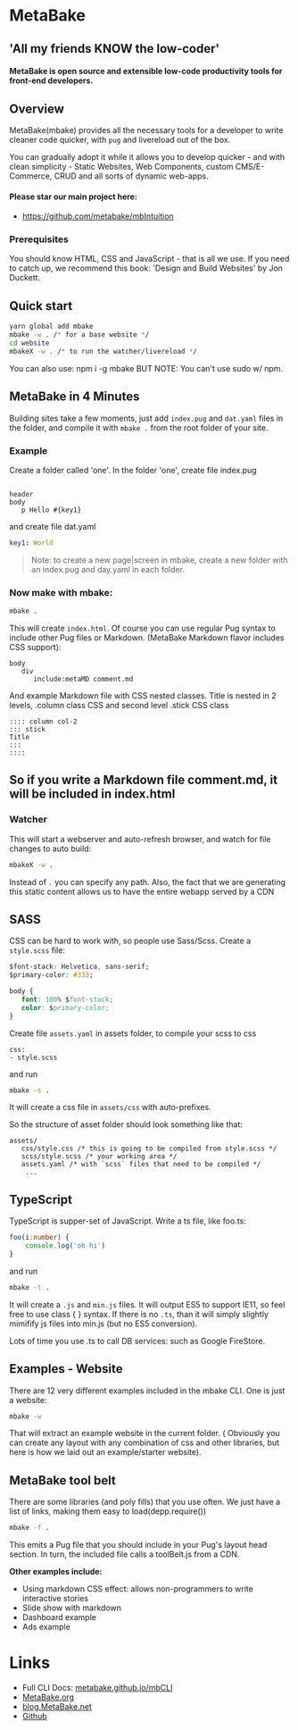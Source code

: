 
# MetaBake

## 'All my friends KNOW the low-coder'

#### MetaBake is open source and extensible low-code productivity tools for front-end developers.

## Overview

MetaBake(mbake) provides all the necessary tools for a developer to write cleaner code quicker, with `pug` and livereload out of the box.

You can gradually adopt it while it allows you to develop quicker - and with clean simplicity - Static Websites, Web Components, custom CMS/E-Commerce, CRUD and all sorts of dynamic web-apps.

#### Please star our main project here:
- https://github.com/metabake/mbIntuition


### Prerequisites

You should know HTML, CSS and JavaScript - that is all we use. If you need to catch up, we recommend this book: 'Design and Build Websites' by Jon Duckett.


## Quick start
```sh
yarn global add mbake
mbake -w . /* for a base website */
cd website
mbakeX -w . /* to run the watcher/livereload */
```

You can also use: npm i -g mbake
BUT NOTE: You can't use sudo w/ npm.


## MetaBake in 4 Minutes

Building sites take a few moments, just add `index.pug` and `dat.yaml` files in the folder, and compile it with `mbake .` from the root folder of your site.


### Example
Create a folder called 'one'.
In the folder 'one', create file index.pug

```pug

header
body
   p Hello #{key1}

```

and create file dat.yaml
```yaml
key1: World
```
> Note: to create a new page|screen in mbake, create a new folder with an index.pug and day.yaml in each folder.


### Now make with mbake:

```sh
mbake .
```

This will create `index.html`. Of course you can use regular Pug syntax to include other Pug files or Markdown. (MetaBake Markdown flavor includes CSS support):
```pug
body
   div
      include:metaMD comment.md
```

And example Markdown file with CSS nested classes. Title is nested in 2 levels, .column class CSS and second level .stick CSS class
```
:::: column col-2
::: stick
Title 
:::
::::

```


So if you write a Markdown file comment.md, it will be included in index.html
---


### Watcher

This will start a webserver and auto-refresh browser, and watch for file changes to auto build:
```sh
mbakeX -w .
```

Instead of `.` you can specify any path.
Also, the fact that we are generating this static content allows us to have the entire webapp served by a CDN


## SASS
CSS can be hard to work with, so people use Sass/Scss. Create a `style.scss` file:
```css
$font-stack: Helvetica, sans-serif;
$primary-color: #333;

body {
   font: 100% $font-stack;
   color: $primary-color;
}
```
Create file `assets.yaml` in assets folder, to compile your scss to css

```
css:
- style.scss
```

and run
```sh
mbake -s .
```

It will create a css file in `assets/css` with auto-prefixes.

So the structure of asset folder should look something like that:
```folder
assets/
   css/style.css /* this is going to be compiled from style.scss */
   scss/style.scss /* your working area */
   assets.yaml /* with `scss` files that need to be compiled */
	...
```

## TypeScript

TypeScript is supper-set of JavaScript. Write a ts file, like foo.ts:
```ts
foo(i:number) {
	console.log('oh hi')
}
```

and run
```sh
mbake -t .
```

It will create a `.js` and `min.js` files. It will output ES5 to support IE11, so feel free to use class { } syntax.
If there is no `.ts`, than it will simply slightly mimifify js files into min.js (but no ES5 conversion).

Lots of time you use .ts to call DB services: such as Google FireStore.

## Examples - Website

There are 12 very different examples included in the mbake CLI. One is just a website:
```sh
mbake -w
```

That will extract an example website in the current folder. ( Obviously you can create any layout with any combination of css and other libraries, but here is how we laid out an example/starter website).


## MetaBake tool belt

There are some libraries (and poly fills) that you use often. We just have a list of links, making them easy to load(depp.require())

```sh
mbake -f .
```

This emits a Pug file that you should include in your Pug's layout head section.
In turn, the included file calls a toolBelt.js from a CDN.

**Other examples include:**

- Using markdown CSS effect: allows non-programmers to write interactive stories
- Slide show with markdown
- Dashboard example
- Ads example


# Links

- Full CLI Docs: [metabake.github.io/mbCLI](http://metabake.github.io/mbCLI)
- [MetaBake.org](https://www.MetaBake.org)
- [blog.MetaBake.net](http://blog.MetaBake.net)
- [Github](http://git.MetaBake.org)
